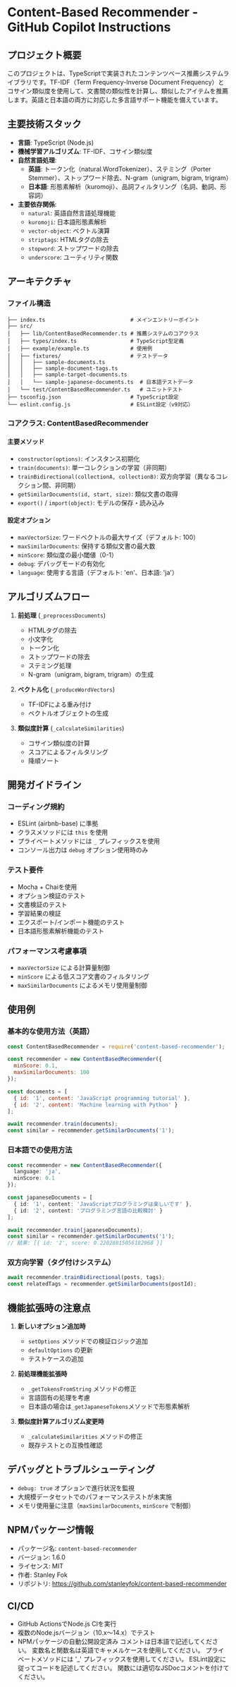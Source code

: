 # Content-Based Recommender - GitHub Copilot Instructions

## プロジェクト概要

このプロジェクトは、TypeScriptで実装されたコンテンツベース推薦システムライブラリです。TF-IDF（Term Frequency-Inverse Document Frequency）とコサイン類似度を使用して、文書間の類似性を計算し、類似したアイテムを推薦します。英語と日本語の両方に対応した多言語サポート機能を備えています。

## 主要技術スタック

- **言語**: TypeScript (Node.js)
- **機械学習アルゴリズム**: TF-IDF、コサイン類似度
- **自然言語処理**:
  - **英語**: トークン化（natural.WordTokenizer）、ステミング（Porter Stemmer）、ストップワード除去、N-gram（unigram, bigram, trigram）
  - **日本語**: 形態素解析（kuromoji）、品詞フィルタリング（名詞、動詞、形容詞）
- **主要依存関係**:
  - `natural`: 英語自然言語処理機能
  - `kuromoji`: 日本語形態素解析
  - `vector-object`: ベクトル演算
  - `striptags`: HTMLタグの除去
  - `stopword`: ストップワードの除去
  - `underscore`: ユーティリティ関数

## アーキテクチャ

### ファイル構造
```
├── index.ts                           # メインエントリーポイント
├── src/
│   ├── lib/ContentBasedRecommender.ts # 推薦システムのコアクラス
│   ├── types/index.ts                 # TypeScript型定義
│   ├── example/example.ts             # 使用例
│   ├── fixtures/                      # テストデータ
│   │   ├── sample-documents.ts
│   │   ├── sample-document-tags.ts
│   │   ├── sample-target-documents.ts
│   │   └── sample-japanese-documents.ts  # 日本語テストデータ
│   └── test/ContentBasedRecommender.ts   # ユニットテスト
├── tsconfig.json                      # TypeScript設定
└── eslint.config.js                   # ESLint設定（v9対応）
```

### コアクラス: ContentBasedRecommender

#### 主要メソッド
- `constructor(options)`: インスタンス初期化
- `train(documents)`: 単一コレクションの学習（非同期）
- `trainBidirectional(collectionA, collectionB)`: 双方向学習（異なるコレクション間、非同期）
- `getSimilarDocuments(id, start, size)`: 類似文書の取得
- `export()` / `import(object)`: モデルの保存・読み込み

#### 設定オプション
- `maxVectorSize`: ワードベクトルの最大サイズ（デフォルト: 100）
- `maxSimilarDocuments`: 保持する類似文書の最大数
- `minScore`: 類似度の最小閾値（0-1）
- `debug`: デバッグモードの有効化
- `language`: 使用する言語（デフォルト: 'en'、日本語: 'ja'）

## アルゴリズムフロー

1. **前処理** (`_preprocessDocuments`)
   - HTMLタグの除去
   - 小文字化
   - トークン化
   - ストップワードの除去
   - ステミング処理
   - N-gram（unigram, bigram, trigram）の生成

2. **ベクトル化** (`_produceWordVectors`)
   - TF-IDFによる重み付け
   - ベクトルオブジェクトの生成

3. **類似度計算** (`_calculateSimilarities`)
   - コサイン類似度の計算
   - スコアによるフィルタリング
   - 降順ソート

## 開発ガイドライン

### コーディング規約
- ESLint (airbnb-base) に準拠
- クラスメソッドには `this` を使用
- プライベートメソッドには `_` プレフィックスを使用
- コンソール出力は `debug` オプション使用時のみ

### テスト要件
- Mocha + Chaiを使用
- オプション検証のテスト
- 文書検証のテスト
- 学習結果の検証
- エクスポート/インポート機能のテスト
- 日本語形態素解析機能のテスト

### パフォーマンス考慮事項
- `maxVectorSize` による計算量制御
- `minScore` による低スコア文書のフィルタリング
- `maxSimilarDocuments` によるメモリ使用量制御

## 使用例

### 基本的な使用方法（英語）
```javascript
const ContentBasedRecommender = require('content-based-recommender');

const recommender = new ContentBasedRecommender({
  minScore: 0.1,
  maxSimilarDocuments: 100
});

const documents = [
  { id: '1', content: 'JavaScript programming tutorial' },
  { id: '2', content: 'Machine learning with Python' }
];

await recommender.train(documents);
const similar = recommender.getSimilarDocuments('1');
```

### 日本語での使用方法
```typescript
const recommender = new ContentBasedRecommender({
  language: 'ja',
  minScore: 0.1
});

const japaneseDocuments = [
  { id: '1', content: 'JavaScriptプログラミングは楽しいです' },
  { id: '2', content: 'プログラミング言語の比較検討' }
];

await recommender.train(japaneseDocuments);
const similar = recommender.getSimilarDocuments('1');
// 結果: [{ id: '2', score: 0.22028815056182968 }]
```

### 双方向学習（タグ付けシステム）
```javascript
await recommender.trainBidirectional(posts, tags);
const relatedTags = recommender.getSimilarDocuments(postId);
```

## 機能拡張時の注意点

1. **新しいオプション追加時**
   - `setOptions` メソッドでの検証ロジック追加
   - `defaultOptions` の更新
   - テストケースの追加

2. **前処理機能拡張時**
   - `_getTokensFromString` メソッドの修正
   - 言語固有の処理を考慮
   - 日本語の場合は`_getJapaneseTokens`メソッドで形態素解析

3. **類似度計算アルゴリズム変更時**
   - `_calculateSimilarities` メソッドの修正
   - 既存テストとの互換性確認

## デバッグとトラブルシューティング

- `debug: true` オプションで進行状況を監視
- 大規模データセットでのパフォーマンステストが未実施
- メモリ使用量に注意（`maxSimilarDocuments`, `minScore` で制御）

## NPMパッケージ情報

- パッケージ名: `content-based-recommender`
- バージョン: 1.6.0
- ライセンス: MIT
- 作者: Stanley Fok
- リポジトリ: https://github.com/stanleyfok/content-based-recommender

## CI/CD

- GitHub ActionsでNode.js CIを実行
- 複数のNode.jsバージョン（10.x～14.x）でテスト
- NPMパッケージの自動公開設定済み
コメントは日本語で記述してください。
変数名と関数名は英語でキャメルケースを使用してください。
プライベートメソッドには '_' プレフィックスを使用してください。
ESLint設定に従ってコードを記述してください。
関数には適切なJSDocコメントを付けてください。
